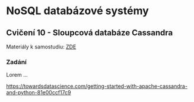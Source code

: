 # NoSQL databázové systémy

## Cvičení 10 - Sloupcová databáze Cassandra

Materiály k samostudiu: [ZDE](https://github.com/pavelberanek91/UJEP/tree/main/NSQL/Cvičen%C3%AD%2010/Materiály)

### Zadání

Lorem ...


https://towardsdatascience.com/getting-started-with-apache-cassandra-and-python-81e00ccf17c9


